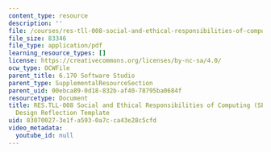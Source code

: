 ```yaml
---
content_type: resource
description: ''
file: /courses/res-tll-008-social-and-ethical-responsibilities-of-computing-serc/830700273e1fa5930a7cca43e28c5cfd_MITRESTLL-008F21-6170designReflection.pdf
file_size: 83346
file_type: application/pdf
learning_resource_types: []
license: https://creativecommons.org/licenses/by-nc-sa/4.0/
ocw_type: OCWFile
parent_title: 6.170 Software Studio
parent_type: SupplementalResourceSection
parent_uid: 00ebca89-0d18-832b-af40-78795ba0684f
resourcetype: Document
title: RES.TLL-008 Social and Ethical Responsibilities of Computing (SERC), 6.170
  Design Reflection Template
uid: 83070027-3e1f-a593-0a7c-ca43e28c5cfd
video_metadata:
  youtube_id: null
---
```

